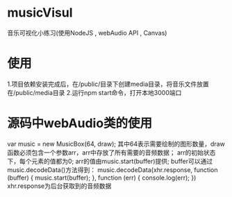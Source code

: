 # musicVisul
音乐可视化小练习(使用NodeJS , webAudio API , Canvas)
# 使用
1.项目依赖安装完成后，在/public/目录下创建media目录，将音乐文件放置在/public/media目录
2.运行npm start命令，打开本地3000端口
# 源码中webAudio类的使用
var music = new MusicBox(64, draw);
其中64表示需要绘制的图形数量，draw函数必须包含一个参数arr，arr中存放了所有需要的音频数据；
arr的初始状态下，每个元素的值都为0;
arr的值由music.start(buffer)提供;
buffer可以通过music.decodeData()方法得到：
music.decodeData(xhr.response, function (buffer) {
    music.start(buffer);
}, function (err) {
    console.log(err);
})
xhr.response为后台获取到的音频数据
